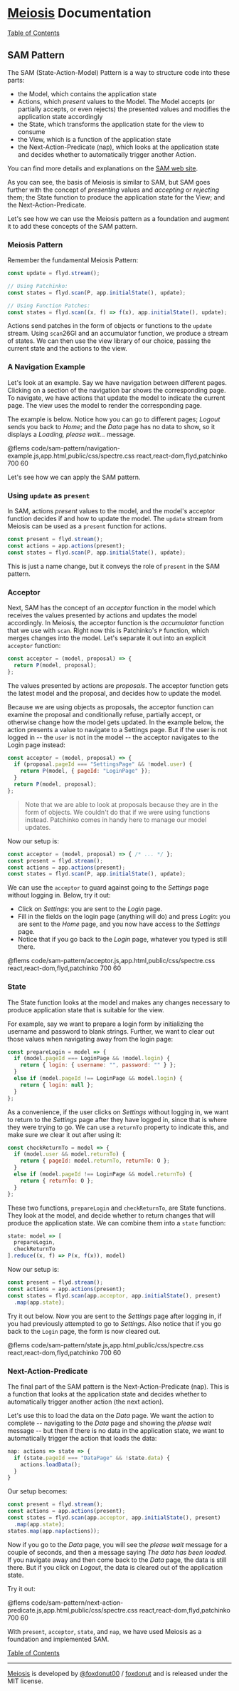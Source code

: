 # [Meiosis](https://meiosis.js.org) Documentation

[Table of Contents](toc.html)

## SAM Pattern

The SAM (State-Action-Model) Pattern is a way to structure code into these parts:

- the Model, which contains the application state
- Actions, which _present_ values to the Model. The Model accepts (or partially accepts, or
even rejects) the presented values and modifies the application state accordingly
- the State, which transforms the application state for the view to consume
- the View, which is a function of the application state
- the Next-Action-Predicate (nap), which looks at the application state and decides whether
to automatically trigger another Action.

You can find more details and explanations on the [SAM web site](http://sam.js.org).

As you can see, the basis of Meiosis is similar to SAM, but SAM goes further with
the concept of _presenting_ values and _accepting_ or _rejecting_ them; the State function
to produce the application state for the View; and the Next-Action-Predicate.

Let's see how we can use the Meiosis pattern as a foundation and augment it to add these
concepts of the SAM pattern.

### Meiosis Pattern

Remember the fundamental Meiosis Pattern:

```javascript
const update = flyd.stream();

// Using Patchinko:
const states = flyd.scan(P, app.initialState(), update);

// Using Function Patches:
const states = flyd.scan((x, f) => f(x), app.initialState(), update);
```

Actions send patches in the form of objects or functions to the `update` stream. Using `scan`26GI
and an accumulator function, we produce a stream of states. We can then use the view library
of our choice, passing the current state and the actions to the view.

### A Navigation Example

Let's look at an example. Say we have navigation between different pages. Clicking on a section
of the navigation bar shows the corresponding page. To navigate, we have actions that update
the model to indicate the current page. The view uses the model to render the corresponding page.

The example is below. Notice how you can go to different pages; _Logout_ sends you back to _Home_;
and the _Data_ page has no data to show, so it displays a _Loading, please wait..._ message.

@flems code/sam-pattern/navigation-example.js,app.html,public/css/spectre.css react,react-dom,flyd,patchinko 700 60

Let's see how we can apply the SAM pattern.

### Using `update` as `present`

In SAM, actions _present_ values to the model, and the model's acceptor function decides if
and how to update the model. The `update` stream from Meiosis can be used as a `present` function
for actions.

```javascript
const present = flyd.stream();
const actions = app.actions(present);
const states = flyd.scan(P, app.initialState(), update);
```

This is just a name change, but it conveys the role of `present` in the SAM pattern.

### Acceptor

Next, SAM has the concept of an _acceptor_ function in the model which receives the values
presented by actions and updates the model accordingly. In Meiosis, the acceptor function is the
_accumulator_ function that we use with `scan`. Right now this is Patchinko's `P` function, which
merges changes into the model. Let's separate it out into an explicit `acceptor` function:

```javascript
const acceptor = (model, proposal) => {
  return P(model, proposal);
};
```

The values presented by actions are _proposals_. The acceptor function gets the latest model and
the proposal, and decides how to update the model.

Because we are using objects as proposals, the acceptor function can examine the proposal and
conditionally refuse, partially accept, or otherwise change how the model gets updated. In the
example below, the action presents a value to navigate to a Settings page. But if the user is
not logged in -- the `user` is not in the model -- the acceptor navigates to the Login page
instead:

```javascript
const acceptor = (model, proposal) => {
  if (proposal.pageId === "SettingsPage" && !model.user) {
    return P(model, { pageId: "LoginPage" });
  }
  return P(model, proposal);
};
```

> Note that we are able to look at proposals because they are in the form of objects. We couldn't
do that if we were using functions instead. Patchinko comes in handy here to manage our model
updates.

Now our setup is:

```javascript
const acceptor = (model, proposal) => { /* ... */ };
const present = flyd.stream();
const actions = app.actions(present);
const states = flyd.scan(P, app.initialState(), update);
```

We can use the `acceptor` to guard against going to the _Settings_ page without logging in.
Below, try it out:

- Click on _Settings_: you are sent to the _Login_ page.
- Fill in the fields on the login page (anything will do) and press _Login_: you are sent
to the _Home_ page, and you now have access to the _Settings_ page.
- Notice that if you go back to the _Login_ page, whatever you typed is still there.

@flems code/sam-pattern/acceptor.js,app.html,public/css/spectre.css react,react-dom,flyd,patchinko 700 60

### State

The State function looks at the model and makes any changes necessary to produce application
state that is suitable for the view.

For example, say we want to prepare a login form by initializing the username and password
to blank strings. Further, we want to clear out those values when navigating away from the
login page:

```javascript
const prepareLogin = model => {
  if (model.pageId === LoginPage && !model.login) {
    return { login: { username: "", password: "" } };
  }
  else if (model.pageId !== LoginPage && model.login) {
    return { login: null };
  }
};
```

As a convenience, if the user clicks on _Settings_ without logging in, we want to return to
the _Settings_ page after they have logged in, since that is where they were trying to go.
We can use a `returnTo` property to indicate this, and make sure we clear it out after
using it:

```javascript
const checkReturnTo = model => {
  if (model.user && model.returnTo) {
    return { pageId: model.returnTo, returnTo: O };
  }
  else if (model.pageId !== LoginPage && model.returnTo) {
    return { returnTo: O };
  }
};
```

These two functions, `prepareLogin` and `checkReturnTo`, are State functions. They look at the
model, and decide whether to return changes that will produce the application state. We can
combine them into a `state` function:

```javascript
state: model => [
  prepareLogin,
  checkReturnTo
].reduce((x, f) => P(x, f(x)), model)
```

Now our setup is:

```javascript
const present = flyd.stream();
const actions = app.actions(present);
const states = flyd.scan(app.acceptor, app.initialState(), present)
  .map(app.state);
```

Try it out below. Now you are sent to the _Settings_ page after logging in, if you had previously
attempted to go to _Settings_. Also notice that if you go back to the `Login` page, the form is
now cleared out.

@flems code/sam-pattern/state.js,app.html,public/css/spectre.css react,react-dom,flyd,patchinko 700 60

### Next-Action-Predicate

The final part of the SAM pattern is the Next-Action-Predicate (nap). This is a function that
looks at the application state and decides whether to automatically trigger another action
(the next action).

Let's use this to load the data on the _Data_ page. We want the action to complete -- navigating
to the _Data_ page and showing the _please wait_ message -- but then if there is no data in the
application state, we want to automatically trigger the action that loads the data:

```javascript
nap: actions => state => {
  if (state.pageId === "DataPage" && !state.data) {
    actions.loadData();
  }
}
```

Our setup becomes:

```javascript
const present = flyd.stream();
const actions = app.actions(present);
const states = flyd.scan(app.acceptor, app.initialState(), present)
  .map(app.state);
states.map(app.nap(actions));
```

Now if you go to the _Data_ page, you will see the _please wait_ message for a couple of seconds,
and then a message saying _The data has been loaded._ If you navigate away and then come back to
the _Data_ page, the data is still there. But if you click on _Logout_, the data is cleared out
of the application state.

Try it out:

@flems code/sam-pattern/next-action-predicate.js,app.html,public/css/spectre.css react,react-dom,flyd,patchinko 700 60

With `present`, `acceptor`, `state`, and `nap`, we have used Meiosis as a foundation and
implemented SAM.

[Table of Contents](toc.html)

-----

[Meiosis](https://meiosis.js.org) is developed by
[@foxdonut00](http://twitter.com/foxdonut00) /
[foxdonut](https://github.com/foxdonut)
and is released under the MIT license.
